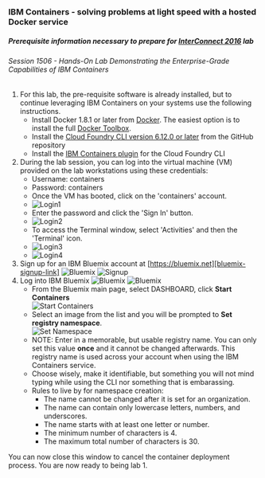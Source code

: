 ### IBM Containers - solving problems at light speed with a hosted Docker service
##### Prerequisite information necessary to prepare for [InterConnect 2016](https://www.ibm.com/cloud-computing/us/en/interconnect/) lab
###### Session 1506 - Hands-On Lab Demonstrating the Enterprise-Grade Capabilities of IBM Containers

1.  For this lab, the pre-requisite software is already installed, but to continue leveraging IBM Containers on your systems use the following instructions.
    * Install Docker 1.8.1 or later from [Docker](https://docs.docker.com/engine/installation/).  The easiest option is to install the full [Docker Toolbox](https://www.docker.com/docker-toolbox).
    * Install the [Cloud Foundry CLI version 6.12.0 or later][cloud-foundry-cli] from the GitHub repository
    * Install the [IBM Containers plugin][ibm-containers-cli] for the Cloud Foundry CLI
2. During the lab session, you can log into the virtual machine (VM) provided on the lab workstations using these credentials: 
    * Username: containers
    * Password: containers
    * Once the VM has booted, click on the 'containers' account. 
    * ![Login1](https://github.com/crosen188/ibm-containers-interconnect-2016/blob/master/screenshots/login1.jpg)
    * Enter the password and click the 'Sign In' button.
    * ![Login2](https://github.com/crosen188/ibm-containers-interconnect-2016/blob/master/screenshots/login2.jpg)
    * To access the Terminal window, select 'Activities' and then the 'Terminal' icon.
    * ![Login3](https://github.com/crosen188/ibm-containers-interconnect-2016/blob/master/screenshots/login3.jpg)
    * ![Login4](https://github.com/crosen188/ibm-containers-interconnect-2016/blob/master/screenshots/login4.jpg)
3. Sign up for an IBM Bluemix account at [https://bluemix.net][bluemix-signup-link]
   ![Bluemix](https://github.com/crosen188/ibm-containers-interconnect-2016/blob/master/screenshots/1-bluemix-signup.jpg)
   ![Signup](https://github.com/crosen188/ibm-containers-interconnect-2016/blob/master/screenshots/4-bluemix-trial.jpg)
4.  Log into IBM Bluemix 
     ![Bluemix](https://github.com/crosen188/ibm-containers-interconnect-2016/blob/master/screenshots/2-bluemix-login.jpg)
     ![Bluemix](https://github.com/crosen188/ibm-containers-interconnect-2016/blob/master/screenshots/3-bluemix-login.jpg)
    * From the Bluemix main page, select DASHBOARD, click **Start Containers**  
     ![Start Containers](https://github.com/crosen188/ibm-containers-interconnect-2016/blob/master/screenshots/6-start-containers.jpg)
    * Select an image from the list and you will be prompted to **Set registry namespace**.  
     ![Set Namespace](https://github.com/crosen188/ibm-containers-interconnect-2016/blob/master/screenshots/5-set-namespace-new.jpg)
    * NOTE: Enter in a memorable, but usable registry name.  You can only set this value **once** and it cannot be changed afterwards.  This registry name is used across your account when using the IBM Containers service.
    * Choose wisely, make it identifiable, but something you will not mind typing while using the CLI nor something that is embarassing.
    * Rules to live by for namespace creation:
       * The name cannot be changed after it is set for an organization.
       * The name can contain only lowercase letters, numbers, and underscores.
       * The name starts with at least one letter or number.
       * The minimum number of characters is 4.
       * The maximum total number of characters is 30.


You can now close this window to cancel the container deployment process.  You are now ready to being lab 1.


 

[bluemix-signup-link]: https://bluemix.net
[cloud-foundry-cli]: https://github.com/cloudfoundry/cli/releases
[ibm-containers-cli]: https://www.ng.bluemix.net/docs/containers/container_cli_cfic.html#container_cli_cfic_install

